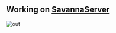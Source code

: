 ## Working on [SavannaServer](https://github.com/SavannaServer)

![out](https://user-images.githubusercontent.com/99951138/181506462-7f95649d-adae-4eb8-91d6-f8ec4102a439.gif)
